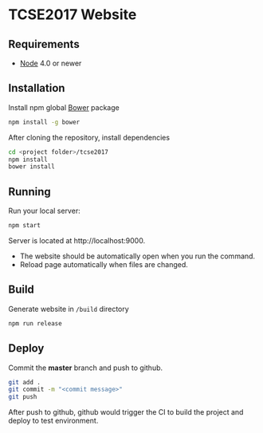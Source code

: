 # TCSE2017 Website

## Requirements
- [Node](https://nodejs.org) 4.0 or newer

## Installation
Install npm global [Bower](http://bower.io/) package
```sh
npm install -g bower
```
After cloning the repository, install dependencies
```sh
cd <project folder>/tcse2017
npm install
bower install
```
## Running
Run your local server:
```sh
npm start
```
Server is located at http://localhost:9000.  
- The website should be automatically open when you run the command.
- Reload page automatically when files are changed.

## Build
Generate website in `/build` directory
```sh
npm run release
```

## Deploy
Commit the **master** branch and push to github.
```sh
git add .
git commit -m "<commit message>"
git push
```
After push to github, github would trigger the CI to build the project and deploy to test environment.
